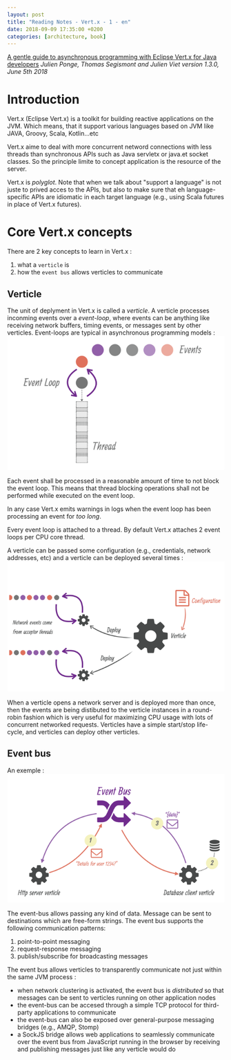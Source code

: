 ```yaml
---
layout: post
title: "Reading Notes - Vert.x - 1 - en"
date: 2018-09-09 17:35:00 +0200
categories: [architecture, book]
---
```

[A gentle guide to asynchronous programming with Eclipse Vert.x for Java developers](https://vertx.io/docs/guide-for-java-devs/guide-for-java-devs.pdf)
_Julien Ponge, Thomas Segismont and Julien Viet
version 1.3.0, June 5th 2018_

# Introduction

Vert.x (Eclipse Vert.x) is a toolkit for building reactive applications on the JVM. Which means, that it support various languages based on JVM like JAVA, Groovy, Scala, Kotlin...etc

Vert.x aime to deal with more concurrent netword connections with less threads than synchronous APIs such as Java servletx or java.et socket classes. So the principle limite to concept application is the resource of the server.

Vert.x is _polyglot_. Note that when we talk about "support a language" is not juste to prived acces to the APIs, but also to make sure that eh language-specific  APIs are idiomatic in each target language (e.g., using Scala futures in place of Vert.x futures).

# Core Vert.x concepts
There are 2 key concepts to learn in Vert.x :
1. what a `verticle` is
2. how the `event bus` allows verticles to communicate

## Verticle
The unit of deplyment in Vert.x is called a _verticle_. A verticle processes inconming events over a _event-loop_, where events can be anything like receiving network buffers, timing events, or messages sent by other verticles. Event-loops are typical in asynchronous programming models :
 ![Event-loops](/image/vertx/event-loop-model.PNG)

 Each event shall be processed in a reasonable amount of time to not block the event loop. This means that thread blocking operations shall not be performed while executed on the event loop.

 In any case Vert.x emits warnings in logs when the event loop has been processing an event for _too long_.

Every event loop is attached to a thread. By default Vert.x attaches 2 event loops per CPU core thread.

A verticle can be passed some configuration (e.g., credentials, network addresses, etc) and a verticle can be deployed several times :
![verticle-deplyment](/image/vertx/verticle-deploy-model.PNG)

When a verticle opens a network server and is deployed more than once, then the events are being distibuted to the verticle instances in a round-robin fashion which is very useful for maximizing CPU usage with lots of concurrent networked requests. Verticles have a simple start/stop life-cycle, and verticles can deploy other verticles.

## Event bus
An exemple :
![event bus](/image/vertx/Event-bus-model.PNG)

The event-bus allows passing any kind of data. Message can be sent to destinations which are free-form strings. The event bus supports the following communication patterns:
1. point-to-point messaging
2. request-response messaging
3. publish/subscribe for broadcasting messages

The event bus allows verticles to transparently communicate not just within the same JVM process :
- when network clustering is activated, the event bus is _distributed_ so that messages can be sent to verticles running on other application nodes
- the event-bus can be accesed through a simple TCP protocol for third-party applications to communicate
- the event-bus can also be exposed over general-purpose messaging bridges (e.g., AMQP, Stomp)
- a SockJS bridge allows web applications to seamlessly communicate over the event bus from JavaScript running in the browser by receiving and publishing messages just like any verticle would do
